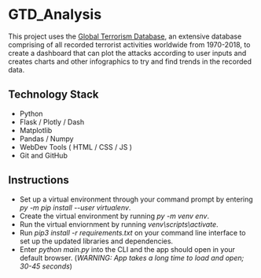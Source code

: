 # GTD_Analysis
This project uses the [Global Terrorism Database](https://www.start.umd.edu/research-projects/global-terrorism-database-gtd), an extensive database comprising of all recorded terrorist activities worldwide from 1970-2018, to create a dashboard that can plot the attacks according to user inputs and creates charts and other infographics to try and find trends in the recorded data.

## Technology Stack
* Python
* Flask / Plotly / Dash
* Matplotlib
* Pandas / Numpy
* WebDev Tools ( HTML / CSS / JS )
* Git and GitHub

## Instructions
* Set up a virtual environment through your command prompt by entering *py -m pip install --user virtualenv*.
* Create the virtual environment by running *py -m venv env*.
* Run the virtual enviornment by running *venv\scripts\activate*.
* Run *pip3 install -r requirements.txt* on your command line interface to set up the updated libraries and dependencies.
* Enter *python main.py* into the CLI and the app should open in your default browser. 
(*WARNING: App takes a long time to load and open; 30-45 seconds*)

